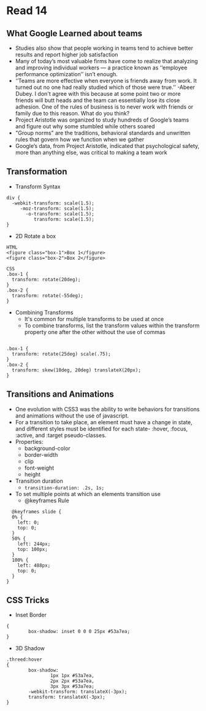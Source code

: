 # Read 14


## What Google Learned about teams
- Studies also show that people working in teams tend to achieve better results and report higher job satisfaction
- Many of today’s most valuable firms have come to realize that analyzing and improving individual workers ­— a practice known as ‘‘employee performance optimization’’ isn’t enough. 
- ‘‘Teams are more effective when everyone is friends away from work. It turned out no one had really studied which of those were true.’’ -Abeer Dubey. I don't agree with this because at some point two or more friends will butt heads and the team can essentially lose its close adhesion. One of the rules of business is to never work with friends or family due to this reason. What do you think?
- Project Aristotle was organized to study hundreds of Google’s teams and figure out why some stumbled while others soared
- "Group norms" are the traditions, behavioral standards and unwritten rules that govern how we function when we gather
- Google’s data, from Project Aristotle, indicated that psychological safety, more than anything else, was critical to making a team work

## Transformation
- Transform Syntax
```
div {
  -webkit-transform: scale(1.5);
     -moz-transform: scale(1.5);
       -o-transform: scale(1.5);
          transform: scale(1.5);
}
```
- 2D Rotate a box

```
HTML
<figure class="box-1">Box 1</figure>
<figure class="box-2">Box 2</figure>

```

```
CSS
.box-1 {
  transform: rotate(20deg);
}
.box-2 {
  transform: rotate(-55deg);
}
```

- Combining Transforms 
  - It's common for multiple transforms to be used at once 
  - To combine transforms, list the transform values within the transform property one after the other without the use of commas

```

.box-1 {
  transform: rotate(25deg) scale(.75);
}
.box-2 {
  transform: skew(10deg, 20deg) translateX(20px);
}
```
## Transitions and Animations
- One evolution with CSS3 was the ability to write behaviors for transitions and animations without the use of javascript.
- For a transition to take place, an element must have a change in state, and different styles must be identified for each state- :hover, :focus, :active, and :target pseudo-classes.
- Properties:
  - background-color
  - border-width
  - clip
  - font-weight
  - height
- Transition duration
  - `transition-duration: .2s, 1s;`
- To set multiple points at which an elements transition use
  - @keyframes Rule

```
  @keyframes slide {
  0% {
    left: 0;
    top: 0;
  }
  50% {
    left: 244px;
    top: 100px;
  }
  100% {
    left: 488px;
    top: 0;
  }
}
```

## CSS Tricks
- Inset Border
```.border:hover
{
        box-shadow: inset 0 0 0 25px #53a7ea;
}
```
- 3D Shadow
```
.threed:hover
{
        box-shadow:
                1px 1px #53a7ea,
                2px 2px #53a7ea,
                3px 3px #53a7ea;
        -webkit-transform: translateX(-3px);
        transform: translateX(-3px);
}
``` 
